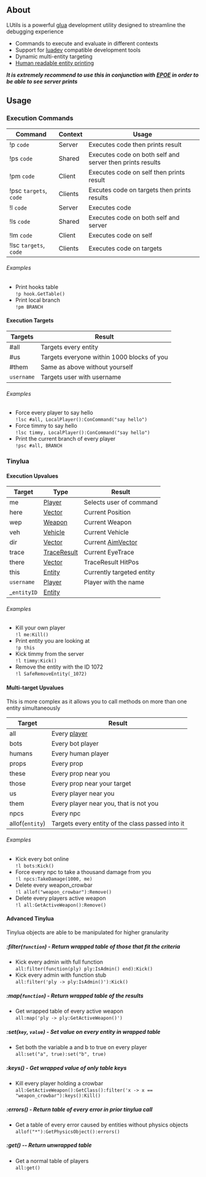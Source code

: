 ## About
LUtils is a powerful [glua](https://wiki.facepunch.com/gmod) development utility designed to streamline the debugging experience
- Commands to execute and evaluate in different contexts
- Support for [luadev](https://github.com/Metastruct/luadev) compatible development tools
- Dynamic multi-entity targeting
- [Human readable entity printing](https://camo.githubusercontent.com/ebab261822c78a5fc6e88e18e59242c9dbdce9fef8a1acc62ded71392093cdb7/68747470733a2f2f63646e2e646973636f72646170702e636f6d2f6174746163686d656e74732f3136343737393238363937313135343433332f3731343237353834383232333435373335302f756e6b6e6f776e2e706e67)

***It is extremely recommend to use this in conjunction with [EPOE](https://github.com/Metastruct/EPOE) in order to be able to see server prints***

## Usage

### Execution Commands
| Command | Context | Usage  |
| ------------ | ------------ | ------------ |
| !p `code` | Server | Executes code then prints result |
| !ps `code` | Shared | Executes code on both self and server then prints results |
| !pm `code` | Client  | Executes code on self then prints result |
| !psc `targets`, `code` | Clients  | Excutes code on targets then prints results |
| !l `code`| Server | Executes code |
| !ls `code` | Shared | Executes code on both self and server|
| !lm `code`| Client | Executes code on self |
| !lsc `targets`, `code` | Clients | Executes code on targets

###### Examples
- Print hooks table  
`!p hook.GetTable()`
- Print local branch  
`!pm BRANCH`

#### Execution Targets
| Targets  | Result  |
| ------------ | ------------ |
| #all | Targets every entity  |
| #us | Targets everyone within 1000 blocks of you  |
| #them | Same as above without yourself |
| `username` | Targets user with username |

###### Examples
- Force every player to say hello  
`!lsc #all, LocalPlayer():ConCommand("say hello")`
- Force timmy to say hello  
`!lsc timmy, LocalPlayer():ConCommand("say hello")`
- Print the current branch of every player  
`!psc #all, BRANCH`


### Tinylua

#### Execution Upvalues
| Target | Type | Result  |
| ------------ | ------------ | ------------ |
| me | [Player](https://wiki.facepunch.com/gmod/Player) | Selects user of command  |
| here | [Vector](https://wiki.facepunch.com/gmod/Vector) | Current Position|
| wep | [Weapon](https://wiki.facepunch.com/gmod/Weapon) | Current Weapon |
| veh | [Vehicle](https://wiki.facepunch.com/gmod/Vehicle) | Current Vehicle|
| dir | [Vector](https://wiki.facepunch.com/gmod/Vector) | Current [AimVector](https://wiki.facepunch.com/gmod/Player:GetAimVector)|
| trace | [TraceResult](https://wiki.facepunch.com/gmod/Structures/TraceResult)| Current EyeTrace|
| there |[Vector](https://wiki.facepunch.com/gmod/Vector) | TraceResult HitPos|
| this |[Entity](https://wiki.facepunch.com/gmod/Entity)| Currently targeted entity|
| `username` | [Player](https://wiki.facepunch.com/gmod/Player) | Player with the name|
| _`entityID` | [Entity](https://wiki.facepunch.com/gmod/Entity) |

###### Examples
- Kill your own player  
`!l me:Kill()`
- Print entity you are looking at  
`!p this`
- Kick timmy from the server  
`!l timmy:Kick()`
- Remove the entity with the ID 1072  
`!l SafeRemoveEntity(_1072)`

#### Multi-target Upvalues
This is more complex as it allows you to call methods on more than one entity simultaneously

| Target | Result  |
| ------------ | ------------ |
| all  | Every [player](https://wiki.facepunch.com/gmod/Player) |
| bots | Every bot player |
| humans | Every human player |
| props | Every prop |
| these | Every prop near you |
| those | Every prop near your target |
| us | Every player near you |
| them | Every player near you, that is not you |
| npcs | Every npc |
| allof(`entity`) | Targets every entity of the class passed into it |

###### Examples
- Kick every bot online  
`!l bots:Kick()`
- Force every npc to take a thousand damage from you  
`!l npcs:TakeDamage(1000, me)`
- Delete every weapon_crowbar  
`!l allof("weapon_crowbar"):Remove()`
- Delete every players active weapon  
`!l all:GetActiveWeapon():Remove()`

#### Advanced Tinylua
Tinylua objects are able to be manipulated for higher granularity

##### :filter(`function`) - Return wrapped table of those that fit the criteria
- Kick every admin with full function  
`all:filter(function(ply) ply:IsAdmin() end):Kick()`
- Kick every admin with function stub  
`all:filter('ply -> ply:IsAdmin()'):Kick()`

##### :map(`function`) - Return wrapped table of the results
- Get wrapped table of every active weapon  
`all:map('ply -> ply:GetActiveWeapon()')`

##### :set(`key`, `value`) - Set value on every entity in wrapped table
- Set both the variable a and b to true on every player  
`all:set("a", true):set("b", true)`

##### :keys() - Get wrapped value of only table keys
- Kill every player holding a crowbar  
`all:GetActiveWeapon():GetClass():filter('x -> x == "weapon_crowbar"):keys():Kill()`

##### :errors() - Return table of every error in prior tinylua call
- Get a table of every error caused by entities without physics objects  
`allof("*"):GetPhysicsObject():errors()`

##### :get() -- Return unwrapped table
- Get a normal table of players  
`all:get()`
